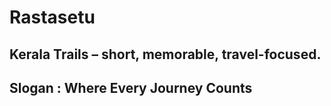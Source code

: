 # Rastasetu
## Kerala Trails – short, memorable, travel-focused.

## Slogan : Where Every Journey Counts
